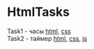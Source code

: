 # HtmlTasks

Task1 - часы [html](Task1/index.html), [css](Task1/site.css)  
Task2 - таймер [html](Task2/index.html), [css](Task2/site.css), [js](Task2/time.js)  
